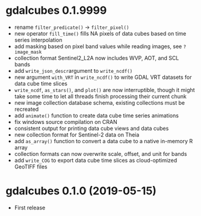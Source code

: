 # gdalcubes 0.1.9999

* rename `filter_predicate()` -> `filter_pixel()`
* new operator `fill_time()` fills NA pixels of data cubes based on time series interpolation
* add masking based on pixel band values while reading images, see `?image_mask`
* collection format Sentinel2_L2A now includes WVP, AOT, and SCL bands 
* add `write_json_descr`argument to `write_ncdf()`
* new argument `with_VRT` in `write_ncdf()` to write GDAL VRT datasets for data cube time slices
* `write_ncdf`, `as_stars()`, and `plot()` are now  interruptible, though it might take some time to let all threads finish processing their current chunk
* new image collection database schema, existing collections must be recreated
* add `animate()` function to create data cube time series animations
* fix windows source compilation on CRAN
* consistent output for printing data cube views and data cubes
* new collection format for Sentinel-2 data on Theia
* add `as_array()` function to convert a data cube to a native in-memory R array
* collection formats can now overwrite scale, offset, and unit for bands
* add `write_COG` to export data cube time slices as cloud-optimized GeoTIFF files



# gdalcubes 0.1.0 (2019-05-15)

* First release